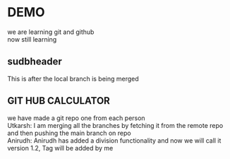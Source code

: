 # DEMO 

we are learning git and github  
now still learning  

## sudbheader 

This is after the local branch is being merged  

## GIT HUB CALCULATOR
we have made a git repo one from each person  
Utkarsh: I am merging all the branches by fetching it from the remote repo and then pushing the main branch on repo  
Anirudh: Anirudh has added a division functionality and now we will call it version 1.2, Tag will be added by me